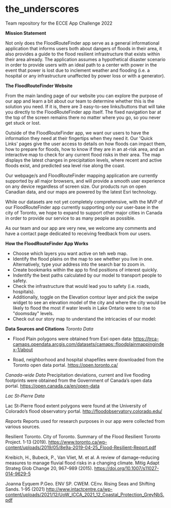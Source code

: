 # the_underscores
Team repository for the ECCE App Challenge 2022

**Mission Statement**

Not only does the FloodRouteFinder app serve as a general informational application that informs users both about dangers of floods in their area, it also provides a guide to the flood resilient infrastructure that exists within their area already. The application assumes a hypothetical disaster scenario in order to provide users with an ideal path to a center with power in the event that power is lost due to inclement weather and flooding (i.e. a hospital or any infrastructure unaffected by power loss or with a generator).


**The FloodRouteFinder Website** 

From the main landing page of our website you can explore the purpose of our app and learn a bit about our team to determine whether this is the solution you need. If it is, there are 3 easy-to-see links/buttons that will take you directly to the FloodRouteFinder app itself. The fixed navigation bar at the top of the screen remains there no matter where you go, so you never get stuck or lost. 

Outside of the FloodRouteFinder app, we want our users to have the information they need at their fingertips when they need it. Our 'Quick Links' pages give the user access to details on how floods can impact them, how to prepare for floods, how to know if they are in an at-risk area, and an interactive map to check for any current flood risks in their area. The map displays the latest changes in precipitation levels, where recent and active floods exist, and predicted sea level rise along the coast. 

Our webpage/s and FloodRouteFinder mapping application are currently supported by all major browsers, and will provide a smooth user experience on any device regardless of screen size. Our products run on open Canadian data, and our maps are powered by the latest Esri technology. 

While our datasets are not yet completely comprehensive, with the MVP of our FloodRouteFinder app currently supporting only our user-base in the city of Toronto, we hope to expand to support other major cities in Canada in order to provide our service to as many people as possible. 

As our team and our app are very new, we welcome any comments and have a contact page dedicated to receiving feedback from our users. 

**How the FloodRouteFinder App Works** 
- Choose which layers you want active on teh web map.
- Identify the flood plains on the map to see whether you live in one. Alternatively, type your address into the search bar to zoom in.
- Create bookmarks within the app to find positions of interest quickly.
- Indentify the best paths calculated by our model to transport people to safety.
- Check the infrastructure that would lead you to safety (i.e. roads, hospitals).
- Additionally, toggle on the Elevation contour layer and pick the swipe widget to see an elevation model of the city and where the city would be likely to flood the most if 
  water levels in Lake Ontario were to rise to "doomsday" levels. 
- Check out our story map to understand the intricacies of our model: 

**Data Sources and Citations**
*Toronto Data*
- Flood Plain polygons were obtained from Esri open data: 
https://trca-camaps.opendata.arcgis.com/datasets/camaps::floodplainmappingindex-1/about

- Road, neighborhood and hospital shapefiles were downloaded from the Toronto open data portal.
https://open.toronto.ca/

*Canada-wide Data*
Precipitation deviations, current and live flooding footprints were obtained from the Government of Canada’s open data portal.
https://open.canada.ca/en/open-data

*Lac St-Pierre Data*

Lac St-Pierre flood extent polygons were found at the University of Colorado’s flood observatory portal.
http://floodobservatory.colorado.edu/

*Reports*
Reports used for research purposes in our app were collected from various sources.

Resilient Toronto. City of Toronto. Summary of the Flood Resilient Toronto Project. 1-13 (2019). https://www.toronto.ca/wp-content/uploads/2019/05/8e9a-2019-04-25_Flood-Resilient-Report.pdf 

Kreibich, H., Bubeck, P., Van Vliet, M. et al. A review of damage-reducing measures to manage fluvial flood risks in a changing climate. Mitig Adapt Strateg Glob Change 20, 967–989 (2015). https://doi.org/10.1007/s11027-014-9629-5

Joanna Eyquem P.Geo. ENV SP. CWEM. CEnv. Rising Seas and Shifting Sands. 1-95 (2021) http://www.intactcentre.ca/wp-content/uploads/2021/12/UoW_ICCA_2021_12_Coastal_Protection_GreyNbS.pdf

